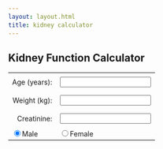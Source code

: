 ```yaml
---
layout: layout.html
title: kidney calculator
---
```


<h2>Kidney Function Calculator</h2>

<form id="kidney-form">
  <table style="margin: 0 auto; border-collapse: collapse;">
    <tr>
      <td style="text-align: right; padding: 0.5rem;"><label for="age">Age (years):</label></td>
      <td style="padding: 0.5rem;"><input type="number" id="age"></td>
    </tr>
    <tr>
      <td style="text-align: right; padding: 0.5rem;"><label for="weight">Weight (kg):</label></td>
      <td style="padding: 0.5rem;"><input type="number" id="weight"></td>
    </tr>
    <tr>
      <td style="text-align: right; padding: 0.5rem;"><label for="creatinine">Creatinine:</label></td>
      <td style="padding: 0.5rem;"><input type="number" id="creatinine"></td>
    </tr>
    <tr>
      <td><label><input type="radio" name="sex" value="male" checked>Male</label></td>
      <td><label><input type="radio" name="sex" value="female">Female</label></td>
    </tr>
  </table>
</form>

<div class="results" id="output" style="margin-top: 1.5rem; padding: 1rem; background: #f0f0f0; max-width: 500px; margin-left: auto; margin-right: auto; display:none"></div>


<!-- GFR info (initially hidden) -->
<div id="gfr-info" style="display: none; text-align: centre; margin-top: 2rem;">

<hr>

<h2>eGFR or CrCl ?</h2>


<p>The estimated glomerular filtration rate (eGFR) is the preferred method for describing kidney function in most clinical situations. It is calculated using the CKD-EPI equation, which takes into account a person’s age, sex, and serum creatinine level. This estimate reflects the filtration capacity of the kidneys and is used for diagnosing, staging, and monitoring chronic kidney disease (CKD). eGFR is automatically reported by many laboratories and is standardised to a body surface area of 1.73 m², which allows for comparison across individuals.</p>

<p>Creatinine Clearance (CrCl), calculated using the Cockcroft-Gault formula, provides an estimate of the actual rate at which the kidneys are clearing creatinine from the blood. CrCl is important in situations where accurate drug dosing is critical, such as with aminoglycosides, anticoagulants, and chemotherapeutic agents. Unlike eGFR, it incorporates body weight, making it relevant for medications dosed by kidney function in patients who may be underweight or overweight.</p>

  <img src="/assets/images/kidneyEquations.png" alt="equations" width=500px>
<hr>

<h2>CKD</h2>

<p>Chronic Kidney Disease (CKD) is a common, progressive condition where the kidneys gradually lose function over time. It is usually asymptomatic in its early stages and is often detected through routine blood tests showing a reduced eGFR (<90 mL/min/1.73m²) or evidence of kidney damage (e.g., proteinuria). CKD is staged from 1 to 5, with stage 3 or worse (eGFR <60) indicating moderate to severe impairment.</p>

<p>CKD is strongly associated with cardiovascular risk, diabetes, and hypertension. Early detection allows interventions like blood pressure control, glycaemic management, and ACE inhibitors which can slow progression. Monitoring eGFR over time helps guide treatment decisions, detect complications, and plan specialist referral when needed.</p>

  <img src="/assets/images/ckdStages.png" alt="CKD stages" width=500px>

[National Kidney Foundation. eGFR Calculators and Equation Overview](https://www.kidney.org/professionals/kdoqi/gfr_calculator)

[NICE. Chronic Kidney Disease: Assessment and Management (NG203)](https://www.nice.org.uk/guidance/ng203)

[KDIGO. Clinical Practice Guideline for the Evaluation and Management of Chronic Kidney Disease](https://kdigo.org/guidelines/ckd-evaluation-and-management/)

</div>

<script>
  const inputs = document.querySelectorAll("input");
  const output = document.getElementById("output");

  inputs.forEach(input => input.addEventListener("input", calculate));

  function calculate() {
    const age = parseFloat(document.getElementById("age").value);
    const weight = parseFloat(document.getElementById("weight").value);
    const creatinine = parseFloat(document.getElementById("creatinine").value);
    const sex = document.querySelector("input[name='sex']:checked")?.value;

    if (!sex || isNaN(age) || isNaN(creatinine)) {
      output.innerHTML = "Please enter age, sex, and creatinine to calculate eGFR.";
      document.getElementById('gfr-info').style.display = 'none';
      document.getElementById('output').style.display = 'block';
      return;
    }
// Determine creatinine units
const creat_mgdl = creatinine < 25 ? creatinine : creatinine / 88.4;

// CKD-EPI 2021 formula (race-free)
const k = sex === 'female' ? 0.7 : 0.9;
const a = sex === 'female' ? -0.241 : -0.302;
const s = sex === 'female' ? 1.012 : 1.000;

const ratio = creat_mgdl / k;
const minPart = Math.min(ratio, 1);
const maxPart = Math.max(ratio, 1);

const eGFR = 142 *
             Math.pow(minPart, a) *
             Math.pow(maxPart, -1.200) *
             Math.pow(0.9938, age) *
             s;

    let html = `<strong>eGFR (CKD-EPI):</strong> ${eGFR.toFixed(1)} mL/min/1.73m²`;

    if (!isNaN(weight)) {
      const sexFactor = sex === 'male' ? 1 : 0.85;
      const crcl = ((140 - age) * weight * sexFactor) / (72 * creat_mgdl);
      html += `<br><strong>CrCl (Cockcroft-Gault):</strong> ${crcl.toFixed(1)} mL/min`;
    }

    output.innerHTML = html;
    document.getElementById('gfr-info').style.display = 'block';
    document.getElementById('output').style.display = 'block';
  }
</script>

